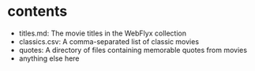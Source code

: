 # contents

- titles.md: The movie titles in the WebFlyx collection
- classics.csv: A comma-separated list of classic movies
- quotes: A directory of files containing memorable quotes from movies
- anything else here
